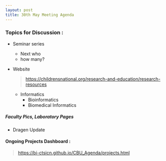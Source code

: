 ```yaml
---
layout: post
title: 30th May Meeting Agenda
---
```

### Topics for Discussion :

* Seminar series 
  - Next who 
  - how many?

* Website
  > https://childrensnational.org/research-and-education/research-resources
  
    * Informatics
        - Bioinformatics
        - Biomedical Informatics
        
##### Faculty Pics, Laboratory Pages

  * Dragen Update

#### Ongoing Projects Dashboard :

> https://bi-ctsicn.github.io/CBU_Agenda/projects.html


